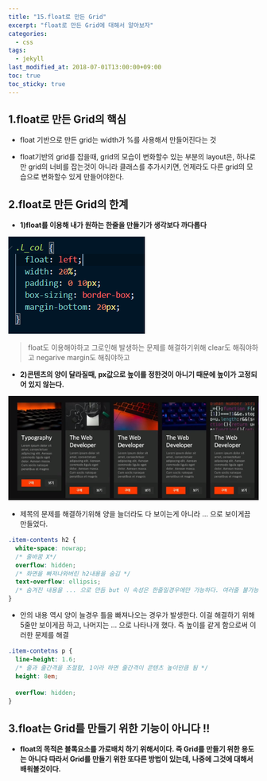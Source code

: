 ```yaml
---
title: "15.float로 만든 Grid"
excerpt: "float로 만든 Grid에 대해서 알아보자"
categories:
  - css
tags:
  - jekyll
last_modified_at: 2018-07-01T13:00:00+09:00
toc: true
toc_sticky: true
---
```


## 1.float로 만든 Grid의 핵심

- float 기반으로 만든 grid는 width가 %를 사용해서 만들어진다는 것

- float기반의 grid를 잡을때, grid의 모습이 변화할수 있는 부분의 layout은, 하나로만 grid의 너비를 잡는것이 아니라 클래스를 추가시키면, 언제라도 다른 grid의 모습으로 변화할수 있게 만들어야한다.

## 2.float로 만든 Grid의 한계

- **1)float를 이용해 내가 원하는 한줄을 만들기가 생각보다 까다롭다**

![](/assets/images/practice/grid/problem02.PNG)

> float도 이용해야하고
> 그로인해 발생하는 문제를 해결하기위해 clear도 해줘야하고
> negarive margin도 해줘야하고

- **2)콘텐츠의 양이 달라질때, px값으로 높이를 정한것이 아니기 때문에 높이가 고정되어 있지 않는다.**

![](/assets/images/practice/grid/problem01.PNG)

- 제목의 문제를 해결하기위해 양을 늘더라도 다 보이는게 아니라 ... 으로 보이게끔 만들었다.

```css
.item-contents h2 {
  white-space: nowrap;
  /* 줄바꿈 X*/
  overflow: hidden;
  /* 화면을 빠져나와버린 h2내용을 숨김 */
  text-overflow: ellipsis;
  /* 숨겨진 내용을 ... 으로 만듬 but 이 속성은 한줄일경우에만 가능하다. 여러줄 불가능*/
}
```

- 안의 내용 역시 양이 늘경우 틀을 빠져나오는 경우가 발생한다. 이걸 해결하기 위해 5줄만 보이게끔 하고, 나머지는 ... 으로 나타나개 했다.
  즉 높이를 같게 함으로써 이러한 문제를 해결

```css
.item-contetns p {
  line-height: 1.6;
  /* 줄과 줄간격을 조절함, 1이라 하면 줄간격이 콘텐츠 높이만큼 됨 */
  height: 8em;

  overflow: hidden;
}
```

## 3.float는 Grid를 만들기 위한 기능이 아니다 !!

- **float의 목적은 블록요소를 가로배치 하기 위해서이다. 즉 Grid를 만들기 위한 용도는 아니다 따라서 Grid를 만들기 위한 또다른 방법이 있는데, 나중에 그것에 대해서 배워볼것이다.**
